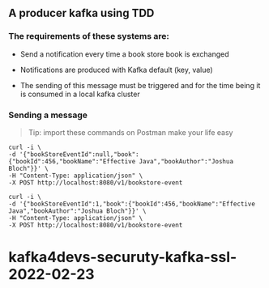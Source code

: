 
## A producer kafka using TDD 


### The requirements of these systems are:

* Send a notification every time a book store book is exchanged

* Notifications are produced with Kafka default (key, value)

* The sending of this message must be triggered and for the time being it is consumed in a local kafka cluster

### Sending a message

> Tip: import these commands on Postman make your life easy

```
curl -i \
-d '{"bookStoreEventId":null,"book":{"bookId":456,"bookName":"Effective Java","bookAuthor":"Joshua Bloch"}}' \
-H "Content-Type: application/json" \
-X POST http://localhost:8080/v1/bookstore-event
```

```
curl -i \
-d '{"bookStoreEventId":1,"book":{"bookId":456,"bookName":"Effective Java","bookAuthor":"Joshua Bloch"}}' \
-H "Content-Type: application/json" \
-X POST http://localhost:8080/v1/bookstore-event
```

# kafka4devs-securuty-kafka-ssl-2022-02-23
